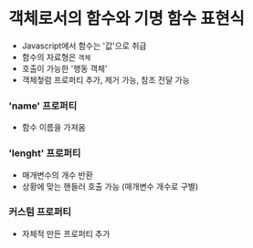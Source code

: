 # 객체로서의 함수와 기명 함수 표현식

- Javascript에서 함수는 '값'으로 취급
- 함수의 자료형은 `객체`
- 호출이 가능한 '행동 객체'
- 객체첳럼 프로퍼티 추가, 제거 가능, 참조 전달 가능

### 'name' 프로퍼티

- 함수 이름을 가져옴

### 'lenght' 프로퍼티

- 매개변수의 개수 반환
- 상황에 맞는 핸들러 호출 가능 (매개변수 개수로 구별)

### 커스텀 프로퍼티

- 자체적 만든 프로퍼티 추가
